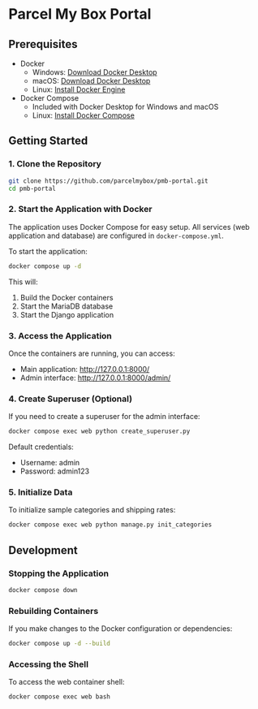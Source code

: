 # Parcel My Box Portal

## Prerequisites

- Docker
  - Windows: [Download Docker Desktop](https://www.docker.com/products/docker-desktop)
  - macOS: [Download Docker Desktop](https://www.docker.com/products/docker-desktop)
  - Linux: [Install Docker Engine](https://docs.docker.com/engine/install/)
- Docker Compose
  - Included with Docker Desktop for Windows and macOS
  - Linux: [Install Docker Compose](https://docs.docker.com/compose/install/)


## Getting Started

### 1. Clone the Repository

```bash
git clone https://github.com/parcelmybox/pmb-portal.git
cd pmb-portal
```

### 2. Start the Application with Docker

The application uses Docker Compose for easy setup. All services (web application and database) are configured in `docker-compose.yml`.

To start the application:

```bash
docker compose up -d
```

This will:
1. Build the Docker containers
2. Start the MariaDB database
3. Start the Django application

### 3. Access the Application

Once the containers are running, you can access:

- Main application: http://127.0.0.1:8000/
- Admin interface: http://127.0.0.1:8000/admin/

### 4. Create Superuser (Optional)

If you need to create a superuser for the admin interface:

```bash
docker compose exec web python create_superuser.py
```

Default credentials:
- Username: admin
- Password: admin123

### 5. Initialize Data

To initialize sample categories and shipping rates:

```bash
docker compose exec web python manage.py init_categories
```

## Development

### Stopping the Application

```bash
docker compose down
```

### Rebuilding Containers

If you make changes to the Docker configuration or dependencies:

```bash
docker compose up -d --build
```

### Accessing the Shell

To access the web container shell:

```bash
docker compose exec web bash
```
